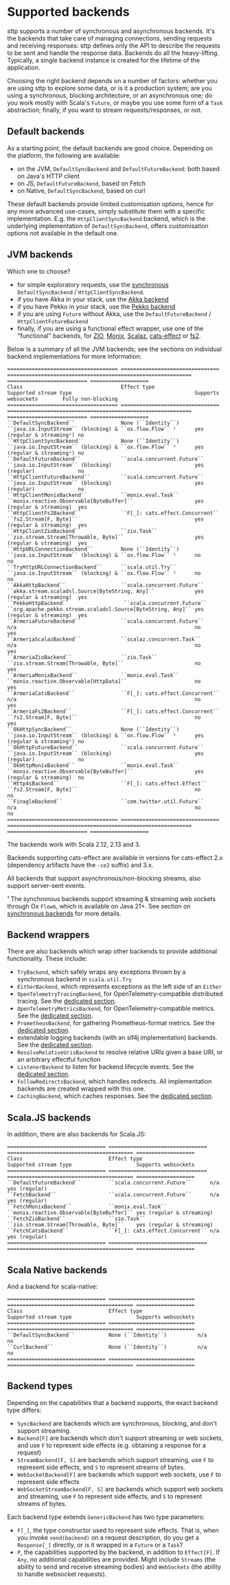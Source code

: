 # Supported backends

sttp supports a number of synchronous and asynchronous backends. It's the backends that take care of managing connections, sending requests and receiving responses: sttp defines only the API to describe the requests to be sent and handle the response data. Backends do all the heavy-lifting. Typically, a single backend instance is created for the lifetime of the application.

Choosing the right backend depends on a number of factors: whether you are using sttp to explore some data, or is it a production system; are you using a synchronous, blocking architecture, or an asynchronous one; do you work mostly with Scala's `Future`, or maybe you use some form of a `Task` abstraction; finally, if you want to stream requests/responses, or not.

## Default backends

As a starting point, the default backends are good choice. Depending on the platform, the following are available:

* on the JVM, `DefaultSyncBackend` and `DefaultFutureBackend`: both based on Java's HTTP client
* on JS, `DefaultFutureBackend`, based on Fetch
* on Native, `DefaultSyncBackend`, based on curl

These default backends provide limited customisation options, hence for any more advanced use-cases, simply substitute them with a specific implementation. E.g. the `HttpClientSyncBackend` backend, which is the underlying implementation of `DefaultSyncBackend`, offers customisation options not available in the default one.

## JVM backends

Which one to choose?

* for simple exploratory requests, use the [synchronous](synchronous.md) `DefaultSyncBackend` / `HttpClientSyncBackend`.
* if you have Akka in your stack, use the [Akka backend](akka.md)
* if you have Pekko in your stack, use the [Pekko backend](pekko.md)
* if you are using `Future` without Akka, use the `DefaultFutureBackend` / `HttpClientFutureBackend`
* finally, if you are using a functional effect wrapper, use one of the "functional" backends, for [ZIO](zio.md), [Monix](monix.md), [Scalaz](scalaz.md), [cats-effect](catseffect.md) or [fs2](fs2.md).

Below is a summary of all the JVM backends; see the sections on individual backend implementations for more information:

```{eval-rst}
==================================== ================================ ============================================================ ========================== ===================
Class                                Effect type                      Supported stream type                                        Supports websockets        Fully non-blocking
==================================== ================================ ============================================================ ========================== ===================
``DefaultSyncBackend``               None (``Identity``)              ``java.io.InputStream`` (blocking) & ``ox.flow.Flow`` ¹      yes (regular & streaming¹) no
``HttpClientSyncBackend``            None (``Identity``)              ``java.io.InputStream`` (blocking) & ``ox.flow.Flow`` ¹      yes (regular & streaming¹) no
``DefaultFutureBackend``             ``scala.concurrent.Future``      ``java.io.InputStream`` (blocking)                           yes (regular)              no
``HttpClientFutureBackend``          ``scala.concurrent.Future``      ``java.io.InputStream`` (blocking)                           yes (regular)              no
``HttpClientMonixBackend``           ``monix.eval.Task``              ``monix.reactive.Observable[ByteBuffer]``                    yes (regular & streaming)  yes
``HttpClientFs2Backend``             ``F[_]: cats.effect.Concurrent`` ``fs2.Stream[F, Byte]``                                      yes (regular & streaming)  yes
``HttpClientZioBackend``             ``zio.Task``                     ``zio.stream.Stream[Throwable, Byte]``                       yes (regular & streaming)  yes
``HttpURLConnectionBackend``         None (``Identity``)              ``java.io.InputStream`` (blocking) & ``ox.flow.Flow`` ¹      no                         no
``TryHttpURLConnectionBackend``      ``scala.util.Try``               ``java.io.InputStream`` (blocking) & ``ox.flow.Flow`` ¹      no                         no
``AkkaHttpBackend``                  ``scala.concurrent.Future``      ``akka.stream.scaladsl.Source[ByteString, Any]``             yes (regular & streaming)  yes
``PekkoHttpBackend``                  ``scala.concurrent.Future``     ``org.apache.pekko.stream.scaladsl.Source[ByteString, Any]`` yes (regular & streaming)  yes
``ArmeriaFutureBackend``             ``scala.concurrent.Future``      n/a                                                          no                         yes
``ArmeriaScalazBackend``             ``scalaz.concurrent.Task``       n/a                                                          no                         yes
``ArmeriaZioBackend``                ``zio.Task``                     ``zio.stream.Stream[Throwable, Byte]``                       no                         yes
``ArmeriaMonixBackend``              ``monix.eval.Task``              ``monix.reactive.Observable[HttpData]``                      no                         yes
``ArmeriaCatsBackend``               ``F[_]: cats.effect.Concurrent`` n/a                                                          no                         yes
``ArmeriaFs2Backend``                ``F[_]: cats.effect.Concurrent`` ``fs2.Stream[F, Byte]``                                      no                         yes
``OkHttpSyncBackend``                None (``Identity``)              ``java.io.InputStream`` (blocking) & ``ox.flow.Flow`` ¹      yes (regular & streaming¹) no
``OkHttpFutureBackend``              ``scala.concurrent.Future``      ``java.io.InputStream`` (blocking)                           yes (regular)              no
``OkHttpMonixBackend``               ``monix.eval.Task``              ``monix.reactive.Observable[ByteBuffer]``                    yes (regular & streaming)  no
``Http4sBackend``                    ``F[_]: cats.effect.Effect``     ``fs2.Stream[F, Byte]``                                      no                         no
``FinagleBackend``                   ``com.twitter.util.Future``      n/a                                                          no                         no
==================================== ================================ ============================================================ ========================== ===================
```

The backends work with Scala 2.12, 2.13 and 3.

Backends supporting cats-effect are available in versions for cats-effect 2.x (dependency artifacts have the `-ce2` suffix) and 3.x.

All backends that support asynchronous/non-blocking streams, also support server-sent events.

¹ The synchronous backends support streaming & streaming web sockets through Ox `Flow`s, which is available on Java 21+. See 
section on [synchronous backends](synchronous.md) for more details.

## Backend wrappers

There are also backends which wrap other backends to provide additional functionality. These include:

* `TryBackend`, which safely wraps any exceptions thrown by a synchronous backend in `scala.util.Try`
* `EitherBackend`, which represents exceptions as the left side of an `Either`
* `OpenTelemetryTracingBackend`, for OpenTelemetry-compatible distributed tracing. See the [dedicated section](wrappers/opentelemetry.md).
* `OpenTelemetryMetricsBackend`, for OpenTelemetry-compatible metrics. See the [dedicated section](wrappers/opentelemetry.md).
* `PrometheusBackend`, for gathering Prometheus-format metrics. See the [dedicated section](wrappers/prometheus.md).
* extendable logging backends (with an slf4j implementation) backends. See the [dedicated section](wrappers/logging.md).
* `ResolveRelativeUrisBackend` to resolve relative URIs given a base URI, or an arbitrary effectful function
* `ListenerBackend` to listen for backend lifecycle events. See the [dedicated section](wrappers/custom.md).
* `FollowRedirectsBackend`, which handles redirects. All implementation backends are created wrapped with this one.
* `CachingBackend`, which caches responses. See the [dedicated section](wrappers/cache.md).

## Scala.JS backends

In addition, there are also backends for Scala.JS:

```{eval-rst}
================================ ================================ ========================================= ===================
Class                            Effect type                      Supported stream type                     Supports websockets
================================ ================================ ========================================= ===================
``DefaultFutureBackend``         ``scala.concurrent.Future``      n/a                                       yes (regular)
``FetchBackend``                 ``scala.concurrent.Future``      n/a                                       yes (regular)
``FetchMonixBackend``            ``monix.eval.Task``              ``monix.reactive.Observable[ByteBuffer]`` yes (regular & streaming)
``FetchZioBackend``              ``zio.Task``                     ``zio.stream.Stream[Throwable, Byte]``    yes (regular & streaming)
``FetchCatsBackend``             ``F[_]: cats.effect.Concurrent`` n/a                                       yes (regular)
================================ ================================ ========================================= ===================
```

## Scala Native backends

And a backend for scala-native:

```{eval-rst}
================================ ============================ ========================================= ===================
Class                            Effect type                  Supported stream type                     Supports websockets
================================ ============================ ========================================= ===================
``DefaultSyncBackend``           None (``Identity``)          n/a                                       no
``CurlBackend``                  None (``Identity``)          n/a                                       no
================================ ============================ ========================================= ===================
```

## Backend types

Depending on the capabilities that a backend supports, the exact backend type differs:

* `SyncBackend` are backends which are synchronous, blocking, and don't support streaming.
* `Backend[F]` are backends which don't support streaming or web sockets, and use `F` to represent side effects (e.g. obtaining a response for a request)
* `StreamBackend[F, S]` are backends which support streaming, use `F` to represent side effects, and `S` to represent streams of bytes.
* `WebSocketBackend[F]` are backends which support web sockets, use `F` to represent side effects
* `WebSocketStreamBackend[F, S]` are backends which support web sockets and streaming, use `F` to represent side effects, and `S` to represent streams of bytes.

Each backend type extends `GenericBackend` has two type parameters:

* `F[_]`, the type constructor used to represent side effects. That is, when you invoke `send(backend)` on a request description, do you get a `Response[_]` directly, or is it wrapped in a `Future` or a `Task`?
* `P`, the capabilities supported by the backend, in addition to `Effect[F]`. If `Any`, no additional capabilities are provided. Might include `Streams` (the ability to send and receive streaming bodies) and `WebSockets` (the ability to handle websocket requests).
